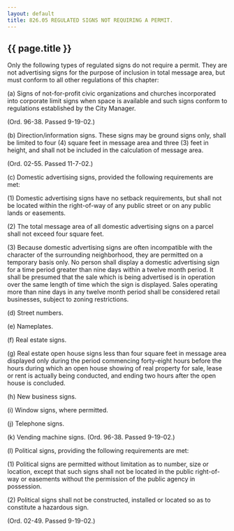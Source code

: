```yaml
---
layout: default 
title: 826.05 REGULATED SIGNS NOT REQUIRING A PERMIT.
---
```


{{ page.title }}
----------------

Only the following types of regulated signs do not require a permit.
They are not advertising signs for the purpose of inclusion in total
message area, but must conform to all other regulations of this chapter:

​(a) Signs of not-for-profit civic organizations and churches
incorporated into corporate limit signs when space is available and such
signs conform to regulations established by the City Manager.

(Ord. 96-38. Passed 9-19-02.)

​(b) Direction/information signs. These signs may be ground signs only,
shall be limited to four (4) square feet in message area and three (3)
feet in height, and shall not be included in the calculation of message
area.

(Ord. 02-55. Passed 11-7-02.)

​(c) Domestic advertising signs, provided the following requirements are
met:

​(1) Domestic advertising signs have no setback requirements, but shall
not be located within the right-of-way of any public street or on any
public lands or easements.

​(2) The total message area of all domestic advertising signs on a
parcel shall not exceed four square feet.

​(3) Because domestic advertising signs are often incompatible with the
character of the surrounding neighborhood, they are permitted on a
temporary basis only. No person shall display a domestic advertising
sign for a time period greater than nine days within a twelve month
period. It shall be presumed that the sale which is being advertised is
in operation over the same length of time which the sign is displayed.
Sales operating more than nine days in any twelve month period shall be
considered retail businesses, subject to zoning restrictions.

​(d) Street numbers.

​(e) Nameplates.

​(f) Real estate signs.

​(g) Real estate open house signs less than four square feet in message
area displayed only during the period commencing forty-eight hours
before the hours during which an open house showing of real property for
sale, lease or rent is actually being conducted, and ending two hours
after the open house is concluded.

​(h) New business signs.

​(i) Window signs, where permitted.

​(j) Telephone signs.

​(k) Vending machine signs. (Ord. 96-38. Passed 9-19-02.)

​(l) Political signs, providing the following requirements are met:

​(1) Political signs are permitted without limitation as to number, size
or location, except that such signs shall not be located in the public
right-of-way or easements without the permission of the public agency in
possession.

​(2) Political signs shall not be constructed, installed or located so
as to constitute a hazardous sign.

(Ord. 02-49. Passed 9-19-02.)
